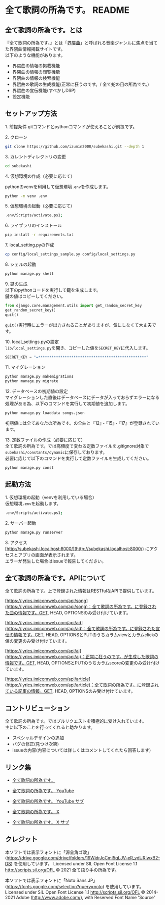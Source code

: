 # 全て歌詞の所為です。 README

## 全て歌詞の所為です。とは  
『全て歌詞の所為です。』とは「[界隈曲](https://dic.nicovideo.jp/a/%E7%95%8C%E9%9A%88%E6%9B%B2)」と呼ばれる音楽ジャンルに焦点を当てた界隈曲情報掲載サイトです。  
以下のような機能があります。

- 界隈曲の情報の掲載機能
- 界隈曲の情報の閲覧機能
- 界隈曲の情報の検索機能
- 界隈曲の歌詞の生成機能(正常に狂うのです。/ 全て蛇の目の所為です。)
- 界隈曲の宣伝機能(すべかしDSP)
- 設定機能

## セットアップ方法

1\. 前提条件
gitコマンドとpythonコマンドが使えることが前提です。  
  
2\. クローン

```bash
git clone https://github.com/izumin2000/subekashi.git --depth 1
```

3\. カレントディレクトリの変更

```bash
cd subekashi
```
  
4\. 仮想環境の作成（必要に応じて）

pythonのvenvを利用して仮想環境`.env`を作成します。  

```bash
python -m venv .env
```
  
5\. 仮想環境の起動（必要に応じて）  

```bash
.env/Scripts/activate.ps1;
```
  
6\. ライブラリのインストール  

```bash
pip install -r requirements.txt
```
  
7\. local_setting.pyの作成  

```bash
cp config/local_settings_sample.py config/local_settings.py
```
  
8\. シェルの起動  

```bash
python manage.py shell
```
  
9\. 鍵の生成  
以下のpythonコードを実行して鍵を生成します。  
鍵の値はコピーしてください。  

```py
from django.core.management.utils import get_random_secret_key
get_random_secret_key()
quit()
```

`quit()`実行時にエラーが出力されることがありますが、気にしなくて大丈夫です。  
  
10\. local_settings.pyの設定  
`lib/local_settings.py`を開き、コピーした値を`SECRET_KEY`に代入します。

```py
SECRET_KEY = "=*************************************************"
```
  
11\. マイグレーション  

```bash
python manage.py makemigrations
python manage.py migrate
```

12\. データベースの初期値の設定  
マイグレーションした直後はデータベースにデータが入っておらずエラーになる処理がある為、以下のコマンドを実行して初期値を追加します。  

```bash
python manage.py loaddata songs.json
```

初期値には全てあなたの所為です。の全曲と『12』・『15』・『17』が登録されています。  
  
13\. 定数ファイルの作成（必要に応じて）  
全て歌詞の所為です。では高頻度で変わる定数ファイルを.gitignore対象で`subekashi/constants/dynamic`に保存しております。  
必要に応じて以下のコマンドを実行して定数ファイルを生成してください。  

```bash
python manage.py const
```
  
## 起動方法  

1\. 仮想環境の起動（venvを利用している場合）  
仮想環境`.env`を起動します。  

```bash
.env/Scripts/activate.ps1;
```
  
2\. サーバー起動  

```bash
python manage.py runserver
```
  
3\. アクセス  
[http://subekashi.localhost:8000/](http://subekashi.localhost:8000/) にアクセスとアプリの画面が表示されます。  
エラーが発生した場合はissueで報告してください。  
  
## 全て歌詞の所為です。APIについて  
全て歌詞の所為です。上で登録された情報はRESTfulなAPIで提供しています。  

[https://lyrics.imicomweb.com/api/song](https://lyrics.imicomweb.com/api/song)：全て歌詞の所為です。に登録された曲の情報です。GET, HEAD, OPTIONSのみ受け付けています。

[https://lyrics.imicomweb.com/api/ad](https://lyrics.imicomweb.com/api/ad)：全て歌詞の所為です。に登録された宣伝の情報です。GET, HEAD, OPTIONSとPUTのうちカラムviewとカラムclickの値の変更のみ受け付けています。

[https://lyrics.imicomweb.com/api/ai](https://lyrics.imicomweb.com/api/ai)：正常に狂うのです。が生成した歌詞の情報です。GET, HEAD, OPTIONSとPUTのうちカラムscoreの変更のみ受け付けています。

[https://lyrics.imicomweb.com/api/article](https://lyrics.imicomweb.com/api/article)：全て歌詞の所為です。に登録されている記事の情報。GET, HEAD, OPTIONSのみ受け付けています。


## コントリビューション
全て歌詞の所為です。ではプルリクエストを積極的に受け入れています。  
主に以下のことを行ってくれると助かります。  

- スペシャルデザインの追加
- バグの修正(見つけ次第)
- issueの内容(内容については詳しくはコメントしてくれたら回答します)

## リンク集

- [全て歌詞の所為です。](https://lyrics.imicomweb.com/)

- [全て歌詞の所為です。 YouTube](https://www.youtube.com/@subekashi)

- [全て歌詞の所為です。 YouTube サブ](https://www.youtube.com/@lyricsokiba)

- [全て歌詞の所為です。 X](https://x.com/subekashi)

- [全て歌詞の所為です。 X サブ](https://x.com/lyricsokiba)

## クレジット
本ソフトでは表示フォントに「源全角ゴ改」(<https://drive.google.com/drive/folders/19WidrJoCmI5qLJV-eR_ydURIwxB2-DS>) を使用しています。
Licensed under SIL Open Font License 1.1 <http://scripts.sil.org/OFL>
© 2021 全て語り手の所為です。

本ソフトでは表示フォントに「Noto Sans JP」(<https://fonts.google.com/selection?query=noto>) を使用しています。
Licensed under SIL Open Font License 1.1 <http://scripts.sil.org/OFL>
© 2014-2021 Adobe (<http://www.adobe.com/>), with Reserved Font Name 'Source'